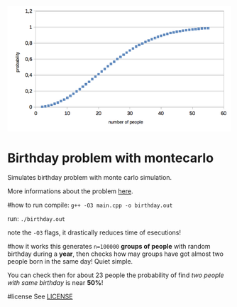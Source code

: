 ![Grph](graph.png "graph of data generated")

# Birthday problem with montecarlo
Simulates birthday problem with monte carlo simulation.

More informations about the problem [here](https://duckduckgo.com/?q=birthday+problem).

#how to run
compile: `g++ -O3 main.cpp -o birthday.out`

run: `./birthday.out`

note the `-O3` flags, it drastically reduces time of esecutions!

#how it works
this generates `n=100000` **groups of people** with random birthday during a **year**, then checks how may groups have got almost two people born in the same day! Quiet simple.

You can check then for about 23 people the probability of find *two people with same birthday* is near **50%**!

#license
See [LICENSE](LICENSE)
